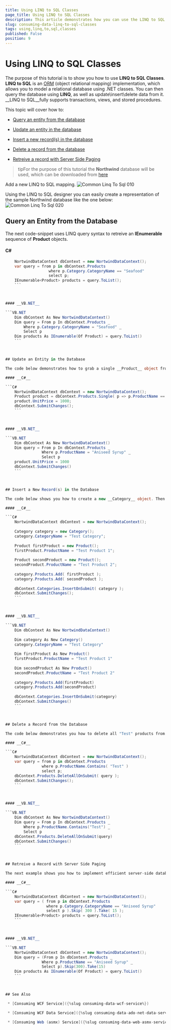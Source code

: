 ```yaml
---
title: Using LINQ to SQL Classes
page_title: Using LINQ to SQL Classes
description: This article demonstrates how you can use the LINQ to SQL classes.
slug: consuming-data-linq-to-sql-classes
tags: using,linq,to,sql,classes
published: False
position: 9
---
```


# Using LINQ to SQL Classes



The purpose of this tutorial is to show you how to use __LINQ to SQL Classes__. __LINQ to SQL__ is an [ORM](http://en.wikipedia.org/wiki/Object-relational_mapping) (object relational mapping) implementation, which allows you to model a relational database using .NET classes. You can then query the database using __LINQ__, as well as update\insert\delete data from it. __LINQ to SQL__fully supports transactions, views, and stored procedures.

This topic will cover how to:

* [Query an entity from the database](#Query_an_Entity_from_the_Database)

* [Update an entity in the database](#Update_an_Entity_in_the_Database)

* [Insert a new record(s) in the database](#Insert_a_New_Record(s)_in_the_Database)

* [Delete a record from the database](#Delete_a_Record_from_the_Database)

* [Retreive a record with Server Side Paging](#Retreive_a_Records_with_Server_Side_Paging)

>tipFor the purpose of this tutorial the __Northwind__ database will be used, which can be downloaded from [here](http://www.microsoft.com/downloads/details.aspx?FamilyID=06616212-0356-46A0-8DA2-EEBC53A68034&displaylang=en)

Add a new LINQ to SQL mapping.
![Common Linq To Sql 010](images/Common_LinqToSql_010.png)

Using the LINQ to SQL designer you can easily create a representation of the sample Northwind database like the one below:
![Common Linq To Sql 020](images/Common_LinqToSql_020.png)

## Query an Entity from the Database

The next code-snippet uses LINQ query syntax to retreive an __IEnumerable__ sequence of __Product__ objects.

#### __C#__

```C#
	NortwindDataContext dbContext = new NortwindDataContext();
	var query = from p in dbContext.Products
	               where p.Category.CategoryName == "Seafood"
	               select p;
	IEnumerable<Product> products = query.ToList();
	```



#### __VB.NET__

```VB.NET
	Dim dbContext As New NortwindDataContext()
	Dim query = From p In dbContext.Products _
	    Where p.Category.CategoryName = "Seafood" _
	    Select p
	Dim products As IEnumerable(Of Product) = query.ToList()
	```



## Update an Entity in the Database

The code below demonstrates how to grab a single __Product__ object from the database, update its price, and then save the changes back to the database.

#### __C#__

```C#
	NortwindDataContext dbContext = new NortwindDataContext();
	Product product = dbContext.Products.Single( p => p.ProductName == "Aniseed Syrup" );
	product.UnitPrice = 1000;
	dbContext.SubmitChanges();
	```



#### __VB.NET__

```VB.NET
	Dim dbContext As New NortwindDataContext()
	Dim query = From p In dbContext.Products _
	            Where p.ProductName = "Aniseed Syrup" _
	            Select p
	product.UnitPrice = 1000
	dbContext.SubmitChanges()
	```



## Insert a New Record(s) in the Database

The code below shows you how to create a new __Category__ object. Then how to create two new __Products__ and associate them with the __Category__. Finally, all three objects are saved in the database.

#### __C#__

```C#
	NortwindDataContext dbContext = new NortwindDataContext();
	
	Category category = new Category();
	category.CategoryName = "Test Category";
	
	Product firstProduct = new Product();
	firstProduct.ProductName = "Test Product 1";
	
	Product secondProduct = new Product();
	secondProduct.ProductName = "Test Product 2";
	
	category.Products.Add( firstProduct );
	category.Products.Add( secondProduct );
	
	dbContext.Categories.InsertOnSubmit( category );
	dbContext.SubmitChanges();
	```



#### __VB.NET__

```VB.NET
	Dim dbContext As New NortwindDataContext()
	
	Dim category As New Category()
	category.CategoryName = "Test Category"
	
	Dim firstProduct As New Product()
	firstProduct.ProductName = "Test Product 1"
	
	Dim secondProduct As New Product()
	secondProduct.ProductName = "Test Product 2"
	
	category.Products.Add(firstProduct)
	category.Products.Add(secondProduct)
	
	dbContext.Categories.InsertOnSubmit(category)
	dbContext.SubmitChanges()
	```



## Delete a Record from the Database

The code below demonstrates you how to delete all "Test" products from the database.

#### __C#__

```C#
	NortwindDataContext dbContext = new NortwindDataContext();
	var query = from p in dbContext.Products
	            where p.ProductName.Contains( "Test" )
	            select p;
	dbContext.Products.DeleteAllOnSubmit( query );
	dbContext.SubmitChanges();
	```



#### __VB.NET__

```VB.NET
	Dim dbContext As New NortwindDataContext()
	Dim query = From p In dbContext.Products _
	    Where p.ProductName.Contains("Test") _
	    Select p
	dbContext.Products.DeleteAllOnSubmit(query)
	dbContext.SubmitChanges()
	```



## Retreive a Record with Server Side Paging

The next example shows you how to implement efficient server-side database paging. By using the __Skip()__ and __Take()__ methods, you will return 15 rows from the database - starting with row 300.

#### __C#__

```C#
	NortwindDataContext dbContext = new NortwindDataContext();
	var query = ( from p in dbContext.Products
	              where p.Category.CategoryName == "Aniseed Syrup"
	              select p ).Skip( 300 ).Take( 15 );
	IEnumerable<Product> products = query.ToList();
	```



#### __VB.NET__

```VB.NET
	NortwindDataContext dbContext = new NortwindDataContext();
	Dim query = (From p In dbContext.Products _
	            Where p.ProductName == "Aniseed Syrup" _
	            Select p).Skip(300).Take(15)
	Dim products As IEnumerable(Of Product) = query.ToList()
	```



## See Also

 * [Consuming WCF Service]({%slug consuming-data-wcf-service%})

 * [Consuming WCF Data Service]({%slug consuming-data-ado-net-data-service%})

 * [Consuming Web (asmx) Service]({%slug consuming-data-web-asmx-service%})
